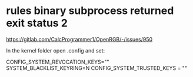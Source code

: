 # rules binary subprocess returned exit status 2

https://gitlab.com/CalcProgrammer1/OpenRGB/-/issues/950

In the kernel folder open .config and set:

CONFIG_SYSTEM_REVOCATION_KEYS=""
SYSTEM_BLACKLIST_KEYRING=N
CONFIG_SYSTEM_TRUSTED_KEYS = ""
